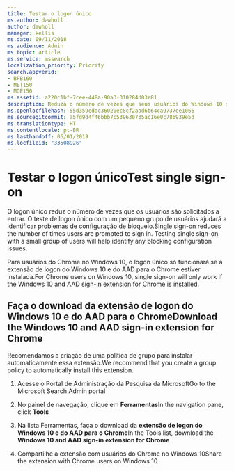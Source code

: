 ```yaml
---
title: Testar o logon único
ms.author: dawholl
author: dawholl
manager: kellis
ms.date: 09/11/2018
ms.audience: Admin
ms.topic: article
ms.service: mssearch
localization_priority: Priority
search.appverid:
- BFB160
- MET150
- MOE150
ms.assetid: a220c1bf-7cee-448a-90a3-310284d03e81
description: Reduza o número de vezes que seus usuários do Windows 10 são solicitados a entrar no Microsoft Search e no Office 365
ms.openlocfilehash: 55d359edac36020ec8cf2aad6b64ca9737ee1066
ms.sourcegitcommit: a5fd9d4f46bbb7c539630735ac16e0c786939e5d
ms.translationtype: HT
ms.contentlocale: pt-BR
ms.lasthandoff: 05/01/2019
ms.locfileid: "33508926"
---
```

# <a name="test-single-sign-on"></a><span data-ttu-id="e2618-103">Testar o logon único</span><span class="sxs-lookup"><span data-stu-id="e2618-103">Test single sign-on</span></span>

<span data-ttu-id="e2618-p101">O logon único reduz o número de vezes que os usuários são solicitados a entrar. O teste de logon único com um pequeno grupo de usuários ajudará a identificar problemas de configuração de bloqueio.</span><span class="sxs-lookup"><span data-stu-id="e2618-p101">Single sign-on reduces the number of times users are prompted to sign in. Testing single sign-on with a small group of users will help identify any blocking configuration issues.</span></span> 
  
<span data-ttu-id="e2618-106">Para usuários do Chrome no Windows 10, o logon único só funcionará se a extensão de logon do Windows 10 e do AAD para o Chrome estiver instalada.</span><span class="sxs-lookup"><span data-stu-id="e2618-106">For Chrome users on Windows 10, single sign-on will only work if the Windows 10 and AAD sign-in extension for Chrome is installed.</span></span> 
  
## <a name="download-the-windows-10-and-aad-sign-in-extension-for-chrome"></a><span data-ttu-id="e2618-107">Faça o download da extensão de logon do Windows 10 e do AAD para o Chrome</span><span class="sxs-lookup"><span data-stu-id="e2618-107">Download the Windows 10 and AAD sign-in extension for Chrome</span></span>

<span data-ttu-id="e2618-108">Recomendamos a criação de uma política de grupo para instalar automaticamente essa extensão.</span><span class="sxs-lookup"><span data-stu-id="e2618-108">We recommend that you create a group policy to automatically install this extension.</span></span>
  
1. <span data-ttu-id="e2618-109">Acesse o Portal de Administração da Pesquisa da Microsoft</span><span class="sxs-lookup"><span data-stu-id="e2618-109">Go to the Microsoft Search Admin portal</span></span>
    
2. <span data-ttu-id="e2618-110">No painel de navegação, clique em **Ferramentas**</span><span class="sxs-lookup"><span data-stu-id="e2618-110">In the navigation pane, click **Tools**</span></span>
    
3. <span data-ttu-id="e2618-111">Na lista Ferramentas, faça o download da **extensão de logon do Windows 10 e do AAD para o Chrome**</span><span class="sxs-lookup"><span data-stu-id="e2618-111">In the Tools list, download the **Windows 10 and AAD sign-in extension for Chrome**</span></span>
    
4. <span data-ttu-id="e2618-112">Compartilhe a extensão com usuários do Chrome no Windows 10</span><span class="sxs-lookup"><span data-stu-id="e2618-112">Share the extension with Chrome users on Windows 10</span></span>

  

